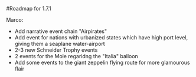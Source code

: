 #Roadmap for 1.7.1

Marco:

- Add narrative event chain "Airpirates"
- Add event for nations with urbanized states which have high port level, giving them a seaplane water-airport
- 2-3 new Schneider Trophy events
- 2 events for the Mole regaridng the "Italia" balloon
- Add some events to the giant zeppelin flying route for more glamourous flair
